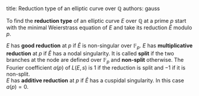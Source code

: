 title: Reduction type of an elliptic curve over $\mathbb Q$
authors:
    gauss

To find the **reduction type** of an elliptic curve $E$ over $\mathbb Q$ at a prime $p$ start with the minimal Weierstrass equation of $E$ and take its reduction $\tilde E$  modulo $p.$ 

$E$ has **good reduction** at $p$ if $\tilde E$ is non-singular over $\mathbb F_p.$
$E$ has **multiplicative reduction** at $p$ if $\tilde E$ has a nodal singularity. It is called **split** if the two branches at the node are defined over $\mathbb F_p$ and **non-split** otherwise. The Fourier coefficient $a(p)$ of $L(E,s)$ is $1$ if the reduction is split and $-1$ if it is non-split.  
$E$ has **additive reduction** at $p$ if $\tilde E$ has a cuspidal singularity. In this case $a(p)=0.$
